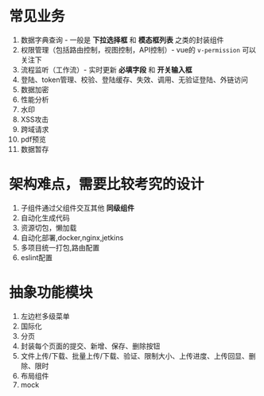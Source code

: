 # 常见业务
1. 数据字典查询 - 一般是 **下拉选择框** 和 **模态框列表** 之类的封装组件
2. 权限管理（包括路由控制，视图控制，API控制）- vue的 `v-permission` 可以关注下
3. 流程监听（工作流）- 实时更新 **必填字段** 和 **开关输入框** 
4. 登陆、token管理、校验、登陆缓存、失效、调用、无验证登陆、外链访问
5. 数据加密
6. 性能分析
7. 水印
8. XSS攻击
9. 跨域请求
10. pdf预览
11. 数据暂存

# 架构难点，需要比较考究的设计
1. 子组件通过父组件交互其他 **同级组件**
2. 自动化生成代码
3. 资源切包，懒加载
4. 自动化部署,docker,nginx,jetkins
5. 多项目统一打包,路由配置
6. eslint配置

# 抽象功能模块
1. 左边栏多级菜单
2. 国际化
3. 分页
4. 封装每个页面的提交、新增、保存、删除按钮
5. 文件上传/下载、批量上传/下载、验证、限制大小、上传进度、上传回显、删除、限时
6. 布局组件
7. mock
